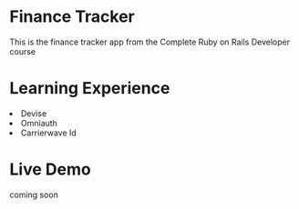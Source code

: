 # Finance Tracker

This is the finance tracker app from the Complete Ruby on Rails Developer course

# Learning Experience

<li>Devise</li>
<li>Omniauth</li>
<li>Carrierwave Id</li>

# Live Demo

coming soon


